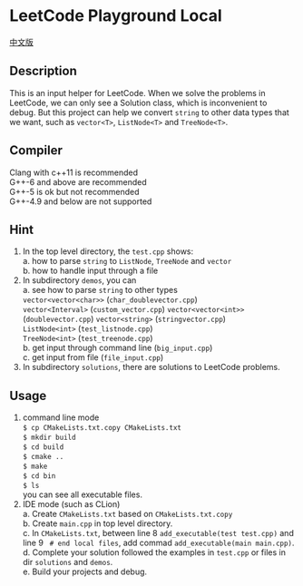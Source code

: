 # LeetCode Playground Local  
[中文版](README.ZH.md)
## Description
This is an input helper for LeetCode. When we solve the problems in LeetCode, we can only see a Solution class, which is inconvenient to debug. But this project can help we convert `string` to other data types that we want, such as `vector<T>`, `ListNode<T>` and `TreeNode<T>`.

## Compiler
Clang with c++11 is recommended  
G++-6 and above are recommended  
G++-5 is ok but not recommended  
G++-4.9 and below are not supported  

## Hint
1. In the top level directory, the `test.cpp` shows:  
a. how to parse `string` to `ListNode`, `TreeNode` and `vector`  
b. how to handle input through a file  
2. In subdirectory `demos`, you can  
a. see how to parse `string` to other types  
`vector<vector<char>>` (`char_doublevector.cpp`)  
`vector<Interval>` (`custom_vector.cpp`)  `vector<vector<int>>` (`doublevector.cpp`)  `vector<string>` (`stringvector.cpp`)  
`ListNode<int>` (`test_listnode.cpp`)  
`TreeNode<int>` (`test_treenode.cpp`)  
b. get input through command line (`big_input.cpp`)  
c. get input from file (`file_input.cpp`)
3. In subdirectory `solutions`, there are solutions to LeetCode problems.
## Usage 
1. command line mode  
`$ cp CMakeLists.txt.copy CMakeLists.txt`  
`$ mkdir build`  
`$ cd build`  
`$ cmake ..`  
`$ make`  
`$ cd bin`  
`$ ls`  
you can see all executable files.
2. IDE mode (such as CLion)  
a. Create `CMakeLists.txt` based on `CMakeLists.txt.copy`  
b. Create `main.cpp` in top level directory.  
c. In `CMakeLists.txt`, between line 8 `add_executable(test test.cpp)` and line 9 ` # end local files`, add commad `add_executable(main main.cpp)`.  
d. Complete your solution followed the examples in `test.cpp` or files in dir `solutions` and `demos`.  
e. Build your projects and debug.

